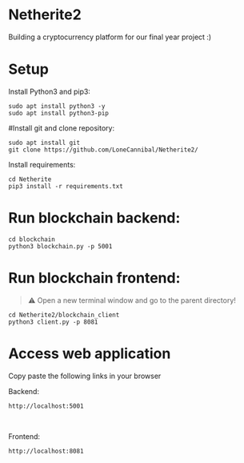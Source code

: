 # Netherite2
Building a cryptocurrency platform for our final year project :)

# Setup<br>
Install Python3 and pip3:<br>
```
sudo apt install python3 -y
sudo apt install python3-pip
```
#Install git and clone repository:<br>
```
sudo apt install git
git clone https://github.com/LoneCannibal/Netherite2/
```

Install requirements: <br>
```
cd Netherite
pip3 install -r requirements.txt
```

# Run blockchain backend:

```
cd blockchain
python3 blockchain.py -p 5001
```

# Run blockchain frontend:
> :warning: Open a new terminal window and go to the parent directory!
```
cd Netherite2/blockchain_client
python3 client.py -p 8081
```


# Access web application

Copy paste the following links in your browser

Backend:
```
http://localhost:5001
```
<br>

Frontend:
```
http://localhost:8081
```
